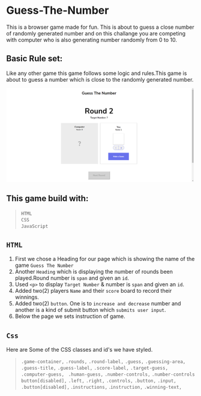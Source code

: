 
# Guess-The-Number 


This is a browser game made for fun. This is about to guess a close number of randomly generated number and on this challange you are competing with computer who is also generating number randomly from 0 to 10.

## Basic Rule set:
Like any other game this game follows some logic and rules.This game is about to guess a number which is close to the randomly generated number.

<img src="./images/comss.png" width="500" height="250" />  

## This game build with:

>`HTML`  
>`CSS`   
>`JavaScript` 

## `HTML`  
1. First we chose a Heading for our page which is showing the name of the game `Guess The Number`
2. Another `Heading` which is displaying the number of rounds been played.Round number is `span` and given an `id`.
3. Used `<p>` to display `Target Number` & number is `span` and given an `id`.
4. Added two(2) players `Name` and their `score` board to record their winnings.
5. Added two(2) `button`. One is to `increase and decrease` number and another is a kind of submit button which `submits user input`.
6. Below the page we sets instruction of game.

## `Css`

Here are Some of the CSS classes and id's we have styled.

> `.game-container,` 
> `.rounds,`
> `.round-label,`
> `.guess,`
> `.guessing-area,`
> `.guess-title,`
> `.guess-label,`
> `.score-label,`
> `.target-guess,`
> `.computer-guess,`
>` .human-guess,`
> `.number-controls,`
> `.number-controls button[disabled],`
> `.left,`
> `.right,`
> `.controls,`
> `.button,`
> `.input,`
> `.button[disabled],`
> .`instructions,`
> .`instruction,`
> `.winning-text,`